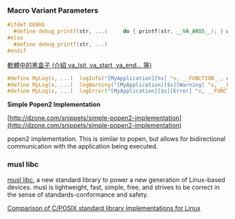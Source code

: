 ### Macro Variant Parameters

```c++
#ifdef DEBUG
  #define debug_printf(str, ...)     do { printf(str, __VA_ARGS__); } while (0)
#else
  #define debug_printf(str, ...)
#endif
```

[軟體中的黑盒子 (介紹 va_lsit, va_start, va_end... 等)](http://www.dotblogs.com.tw/simplecestlavie/archive/2013/01/02/86637.aspx)

```c
#define MyLog(x, ...)  logInfo("[MyApplication][%s] "x, __FUNCTION__, ##__VA_ARGS__);
#define MyLog(x, ...)  logWarning("[MyApplication][$s][Warning] "x, __FUNCTION__, ##__VA_ARGS__);
#define MyLog(x, ...)  logError("[MyApplication][$s][Error] "x, __FUNCTION__, ##__VA_ARGS__);
```


**Simple Popen2 Implementation**

[http://dzone.com/snippets/simple-popen2-implementation](http://dzone.com/snippets/simple-popen2-implementation)

popen2 implementation. This is similar to popen, but allows for bidirectional communication with the application being executed.



### musl libc

[musl libc](http://www.musl-libc.org/), a new standard library to power a new generation of Linux-based devices. musl is lightweight, fast, simple, free, and strives to be correct in the sense of standards-conformance and safety.

[Comparison of C/POSIX standard library implementations for Linux](http://www.etalabs.net/compare_libcs.html)
	